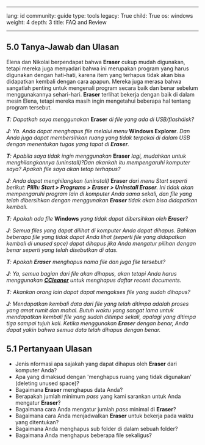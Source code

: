 

---

lang: id
community: guide
type: tools
legacy: True
child: True
os: windows
weight: 4
depth: 3
title: FAQ and Review

---

<a name="5.0"></a>
## 5.0 Tanya-Jawab dan Ulasan  ## 

Elena dan Nikolai berpendapat bahwa **Eraser** cukup mudah digunakan, tetapi mereka juga menyadari bahwa ini merupakan program yang harus digunakan dengan hati-hati, karena item yang terhapus tidak akan bisa didapatkan kembali dengan cara apapun. Mereka juga merasa bahwa sangatlah penting untuk mengenali program secara baik dan benar sebelum menggunakannya sehari-hari. **Eraser** terlihat bekerja dengan baik di dalam mesin Elena, tetapi mereka masih ingin mengetahui beberapa hal tentang program tersebut.

<div class="background" markdown="1"> 

***T**: Dapatkah saya menggunakan* **Eraser** *di file yang ada di USB/flashdisk?*

***J**: Ya. Anda dapat menghapus file melalui menu* **Windows Explorer**. *Dan Anda juga dapat membersihkan ruang yang tidak terpakai di dalam USB dengan menentukan tugas yang tapat di **Eraser**.*

***T**: Apabila saya tidak ingin menggunakan* **Eraser** *lagi, mudahkan untuk menghilangkannya (uninstall)?Dan akankah itu mempengaruhi komputer saya? Apakah file saya akan tetap terhapus?*

***J**: Anda dapat menghilangkan (uninstall)* **Eraser** *dari menu Start seperti berikut: **Pilih: Start &gt; Programs &gt; Eraser &gt; Uninstall Eraser**. Ini tidak akan mempengaruhi program lain di komputer Anda sama sekali, dan file yang telah dibersihkan dengan menggunakan **Eraser** tidak akan bisa didapatkan kembali.*

***T**: Apakah ada file* **Windows** *yang tidak dapat dibersihkan oleh **Eraser**?*

***J**: Semua files yang dapat dilihat di komputer Anda dapat dihapus. Bahkan beberapa file yang tidak dapat Anda lihat (seperti file yang didapatkan kembali di unused spce) dapat dihapus jika Anda mengatur pilihan dengan benar seperti yang telah disebutkan di atas.* 

***T**: Apakah **Eraser** menghapus nama file dan juga file tersebut?*

***J**: Ya, semua bagian dari file akan dihapus, akan tetapi Anda harus menggunakan [**CCleaner**](/id/ccleaner) untuk menghapus daftar recent documents.*

***T**: Akankan orang lain dapat dapat mengakses file yang sudah dihapus?*

***J**: Mendapatkan kembali data dari file yang telah ditimpa adalah proses yang amat rumit dan mahal. Butuh waktu yang sangat lama untuk mendapatkan kembali file yang sudah ditimpa sekali, apalagi yang ditimpa tiga sampai tujuh kali. Ketika menggunakan **Eraser** dengan benar, Anda dapat yakin bahwa semua data telah dihapus dengan benar.*

</div>

<a name="5.1"></a>
## 5.1 Pertanyaan Ulasan ##

- Jenis nformasi apa sajakah yang dapat dihapus oleh **Eraser** dari komputer Anda?
- Apa yang dimaksud dengan 'menghapus ruang yang tidak digunakan' (deleting unused space)?
- Bagaimana **Eraser** menghapus data Anda?
- Berapakah jumlah minimum *pass* yang kami sarankan untuk Anda mengatur **Eraser**?
- Bagaimana cara Anda mengatur jumlah *pass* minimal di **Eraser**?
- Bagaimana cara Anda menjadwalkan **Eraser** untuk bekerja pada waktu yang ditentukan?
- Bagaimana Anda menghapus sub folder di dalam sebuah folder?
- Bagaimana Anda menghapus beberapa file sekaligus?



